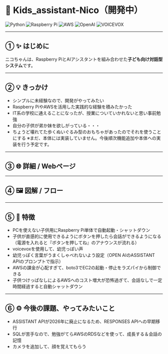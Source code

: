 # 🚀 Kids_assistant-Nico（開発中）

![Python](https://img.shields.io/badge/Python-3.11-blue?logo=python&logoColor=white)
![Raspberry Pi](https://img.shields.io/badge/RaspberryPi-yes-green?logo=raspberry-pi)
![AWS](https://img.shields.io/badge/AWS-EC2-orange?logo=amazon-aws)
![OpenAI](https://img.shields.io/badge/OpenAI-API-purple?logo=openai&logoColor=white)
![VOICEVOX](https://img.shields.io/badge/VOICEVOX-v1-pink)


<!--![プロジェクト画像](./images/raspi.JPG)-->

---

## ① ✨ はじめに
ニコちゃんは、Raspberry PiとAIアシスタントを組み合わせた**子ども向け対話型システム**です。  

---

## ② 💡 きっかけ
- シンプルに未経験なので、開発がやってみたい
- Raspberry PiやAWSを活用した実践的な経験を積みたかった
- IT系の学校に通えることになったが、授業についていかれないと思い事前勉強
- 自分の子供が弟か妹を欲しがっている・・・
- ちょうど壊れてた歩くぬいぐるみ型のおもちゃがあったのでそれを使うことにする
  ※まだ、本体には実装していません。今後順次機能追加や本体への実装を行う予定です。

---

## ③ 🌐 詳細 / Webページ
<!--Notionで作成したプロジェクトページのリンクを貼ります。  -->
<!--[詳細はこちら](https://www.notion.so/your-page-url)-->

---

## ④ 🖼 図解 / フロー
<!--システム構成やフローを図で説明すると一目でわかります。  -->

<!--![システムフロー](./images/flow.png)-->

---

## ⑤ 🚀 特徴
- PCを使えない子供用にRaspberry Pi単体で自動起動・シャットダウン
- 子供が直感的に使用できるようにボタンを押したら会話ができるようになる
  （電源を入れると『ボタンを押してね』のアナウンスが流れる）
- voicevoxを使用して、幼児っぽい声
- 幼児っぽく言葉がうまくしゃべれないよう設定（OPEN AIのASSISTANT APIのプロンプトで指示）
- AWSの課金が心配すぎて、boto3でEC2の起動・停止をラズパイから制御できる
- 子供つけっぱなしによるAWSへのコスト増大が恐怖過ぎて、会話なしで一定時間経過すると自動シャットダウン

---

## ⑥ ⚙️ 今後の課題、やってみたいこと
- ASSISTANT APIが2026年に廃止になるため、RESPONSES APIへの早期移行
- SQLが苦手なので、勉強がてらAWSのRDSなどを使って、成長する＆会話の記憶
- カメラを追加して、顔を覚えてもらう


